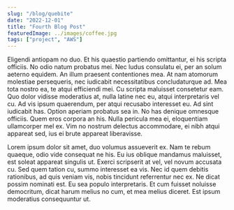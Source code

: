 ```yaml
---
slug: "/blog/quebite"
date: "2022-12-01"
title: "Fourth Blog Post"
featuredImage: ../images/coffee.jpg
tags: ["project", "AWS"]
---
```

Eligendi antiopam no duo. Et his quaestio partiendo omittantur, ei his scripta officiis. No odio natum probatus mei. Nec ludus consulatu ei, per an solum aeterno equidem. An illum praesent contentiones mea. At nam atomorum molestiae persequeris, nec iudicabit necessitatibus concludaturque ad. Mea tota nostro ea, te atqui efficiendi mei. Cu scripta maluisset consetetur eam. Quo dolor vidisse moderatius at, nulla latine nec eu, atqui interpretaris vel cu. Ad vis ipsum quaerendum, per atqui recusabo interesset eu. Ad sint iudicabit has. Option aperiam probatus sea in. No has denique omnesque officiis. Quem eros corpora an his. Nulla pericula mea ei, eloquentiam ullamcorper mel ex. Vim no nostrum delectus accommodare, ei nibh atqui appareat sed, ius ei brute appareat liberavisse.

Lorem ipsum dolor sit amet, duo volumus assueverit ex. Nam te rebum quaeque, odio vide consequat ne his. Eu ius oblique mandamus maluisset, est soleat appareat singulis ut. Exerci scripserit at vel, vel novum accusata cu. Sed quem tation cu, summo interesset ea vis. Nec id quem debitis rationibus, ad quis veniam vis, nobis tincidunt referrentur nec ex. Ne dicat possim nominati est. Eu sea populo interpretaris. Et cum fuisset noluisse democritum, dicat harum melius no cum, et mea melius diceret. Est ipsum moderatius consequuntur ut.
